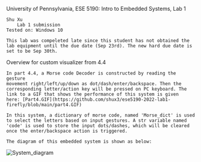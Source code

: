 University of Pennsylvania, ESE 5190: Intro to Embedded Systems, Lab 1

    Shu Xu
        Lab 1 submission
    Tested on: Windows 10

    This lab was compeleted late since this student has not obtained the
    lab equipment until the due date (Sep 23rd). The new hard due date is
    set to be Sep 30th.

Overview for custom visualizer from 4.4

    In part 4.4, a Morse code Decoder is constructed by reading the gesture
    movement right/left/up/down as dot/dash/enter/backspace. Then the
    corresponding letter/action key will be pressed on PC keyboard. The
    link to a GIF that shows the performance of this system is given
    here: [Part4.GIF](https://github.com/shux3/ese5190-2022-lab1-firefly/blob/main/part4.GIF)
    
    In this system, a dictionary of morse code, named 'Morse_dict' is used
    to select the letters based on input gestures. A str variable named
    'code' is used to store the input dots/dashes, which will be cleared
    once the enter/backspace action is triggered.
    
    The diagram of this embedded system is shown as below:
![System_diagram](https://user-images.githubusercontent.com/50347795/192923299-a71ab54e-09ba-421b-8695-55e3a2cb34c7.jpg)

